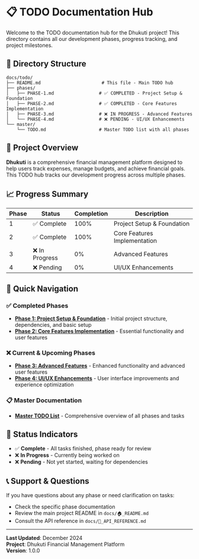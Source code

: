 # 📋 TODO Documentation Hub

Welcome to the TODO documentation hub for the Dhukuti project! This directory contains all our development phases, progress tracking, and project milestones.

## 📁 Directory Structure

```
docs/todo/
├── README.md                       # This file - Main TODO hub
├── phases/
│   ├── PHASE-1.md                 # ✅ COMPLETED - Project Setup & Foundation
│   ├── PHASE-2.md                 # ✅ COMPLETED - Core Features Implementation
│   ├── PHASE-3.md                 # ❌ IN PROGRESS - Advanced Features
│   └── PHASE-4.md                 # ❌ PENDING - UI/UX Enhancements
└── master/
    └── TODO.md                    # Master TODO list with all phases
```

## 🎯 Project Overview

**Dhukuti** is a comprehensive financial management platform designed to help users track expenses, manage budgets, and achieve financial goals. This TODO hub tracks our development progress across multiple phases.

## 📈 Progress Summary

| Phase | Status | Completion | Description |
|-------|--------|------------|-------------|
| 1 | ✅ Complete | 100% | Project Setup & Foundation |
| 2 | ✅ Complete | 100% | Core Features Implementation |
| 3 | ❌ In Progress | 0% | Advanced Features |
| 4 | ❌ Pending | 0% | UI/UX Enhancements |

## 🚀 Quick Navigation

### ✅ Completed Phases
- **[Phase 1: Project Setup & Foundation](./phases/PHASE-1.md)** - Initial project structure, dependencies, and basic setup
- **[Phase 2: Core Features Implementation](./phases/PHASE-2.md)** - Essential functionality and user features

### ❌ Current & Upcoming Phases
- **[Phase 3: Advanced Features](./phases/PHASE-3.md)** - Enhanced functionality and advanced user features
- **[Phase 4: UI/UX Enhancements](./phases/PHASE-4.md)** - User interface improvements and experience optimization

### 📋 Master Documentation
- **[Master TODO List](./master/TODO.md)** - Comprehensive overview of all phases and tasks

## 🔄 Status Indicators

- ✅ **Complete** - All tasks finished, phase ready for review
- ❌ **In Progress** - Currently being worked on
- ❌ **Pending** - Not yet started, waiting for dependencies

## 📞 Support & Questions

If you have questions about any phase or need clarification on tasks:
- Check the specific phase documentation
- Review the main project README in `docs/🏠_README.md`
- Consult the API reference in `docs/🔌_API_REFERENCE.md`

---

**Last Updated**: December 2024  
**Project**: Dhukuti Financial Management Platform  
**Version**: 1.0.0
